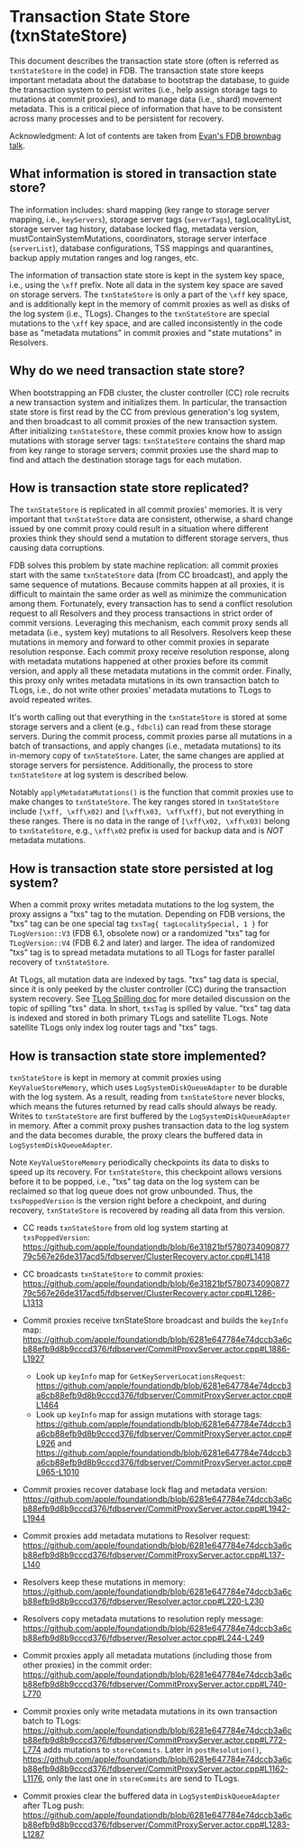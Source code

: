 # Transaction State Store (txnStateStore)

This document describes the transaction state store (often is referred as `txnStateStore` in the code) in FDB. The transaction state store keeps important metadata about the database to bootstrap the database, to guide the transaction system to persist writes (i.e., help assign storage tags to mutations at commit proxies), and to manage data (i.e., shard) movement metadata. This is a critical piece of information that have to be consistent across many processes and to be persistent for recovery.

Acknowledgment: A lot of contents are taken from [Evan's FDB brownbag talk](https://drive.google.com/file/d/15UvKiNc-jSFfDGygNmLQP_d4b14X3DAS/).

## What information is stored in transaction state store?

The information includes: shard mapping (key range to storage server mapping, i.e.,
`keyServers`), storage server tags (`serverTags`), tagLocalityList, storage server tag
history, database locked flag, metadata version, mustContainSystemMutations, coordinators,
storage server interface (`serverList`), database configurations, TSS mappings and
quarantines, backup apply mutation ranges and log ranges, etc.

The information of transaction state store is kept in the system key space, i.e., using the
`\xff` prefix. Note all data in the system key space are saved on storage servers. The
`txnStateStore` is only a part of the `\xff` key space, and is additionally kept in the
memory of commit proxies as well as disks of the log system (i.e., TLogs). Changes to
the `txnStateStore` are special mutations to the `\xff` key space, and are called
inconsistently in the code base as "metadata mutations" in commit proxies and
"state mutations" in Resolvers.

## Why do we need transaction state store?

When bootstrapping an FDB cluster, the cluster controller (CC) role recruits a
new transaction system and initializes them. In particular, the transaction state store
is first read by the CC from previous generation's log system, and then broadcast to
all commit proxies of the new transaction system. After initializing `txnStateStore`, these
commit proxies know how to assign mutations with storage server tags: `txnStateStore`
contains the shard map from key range to storage servers; commit proxies use the shard
map to find and attach the destination storage tags for each mutation.

## How is transaction state store replicated?

The `txnStateStore` is replicated in all commit proxies' memories. It is very important
that `txnStateStore` data are consistent, otherwise, a shard change issued by one commit
proxy could result in a situation where different proxies think they should send a
mutation to different storage servers, thus causing data corruptions.

FDB solves this problem by state machine replication: all commit proxies start with the
same `txnStateStore` data (from CC broadcast), and apply the same sequence of mutations.
Because commits happen at all proxies, it is difficult to maintain the same order as well
as minimize the communication among them. Fortunately, every transaction has to send a
conflict resolution request to all Resolvers and they process transactions in strict order
of commit versions. Leveraging this mechanism, each commit proxy sends all metadata
(i.e., system key) mutations to all Resolvers. Resolvers keep these mutations in memory
and forward to other commit proxies in separate resolution response. Each commit proxy
receive resolution response, along with metadata mutations happened at other proxies before
its commit version, and apply all these metadata mutations in the commit order.
Finally, this proxy only writes metadata mutations in its own transaction batch to TLogs,
i.e., do not write other proxies' metadata mutations to TLogs to avoid repeated writes.

It's worth calling out that everything in the `txnStateStore` is stored at some storage
servers and a client (e.g., `fdbcli`) can read from these storage servers. During the
commit process, commit proxies parse all mutations in a batch of transactions, and apply
changes (i.e., metadata mutations) to its in-memory copy of `txnStateStore`. Later, the
same changes are applied at storage servers for persistence. Additionally, the process
to store `txnStateStore` at log system is described below.

Notably `applyMetadataMutations()` is the function that commit proxies use to make changes
to `txnStateStore`. The key ranges stored in `txnStateStore` include `[\xff, \xff\x02)` and
`[\xff\x03, \xff\xff)`, but not everything in these ranges. There is no data in the range
of `[\xff\x02, \xff\x03)` belong to `txnStateStore`, e.g., `\xff\x02` prefix is used for
backup data and is *NOT* metadata mutations.

## How is transaction state store persisted at log system?

When a commit proxy writes metadata mutations to the log system, the proxy assigns a
"txs" tag to the mutation. Depending on FDB versions, the "txs" tag can be one special
tag `txsTag{ tagLocalitySpecial, 1 }` for `TLogVersion::V3` (FDB 6.1, obsolete now) or a randomized
"txs" tag for `TLogVersion::V4` (FDB 6.2 and later) and larger. The idea of randomized
"txs" tag is to spread metadata mutations to all TLogs for faster parallel recovery of
`txnStateStore`.

At TLogs, all mutation data are indexed by tags. "txs" tag data is special, since it is
only peeked by the cluster controller (CC) during the transaction system recovery.
See [TLog Spilling doc](tlog-spilling.md.html) for more detailed discussion on the
topic of spilling "txs" data. In short, `txsTag` is spilled by value.
"txs" tag data is indexed and stored in both primary TLogs and satellite TLogs.
Note satellite TLogs only index log router tags and "txs" tags.

## How is transaction state store implemented?

`txnStateStore` is kept in memory at commit proxies using `KeyValueStoreMemory`, which
uses `LogSystemDiskQueueAdapter` to be durable with the log system. As a result, reading
from `txnStateStore` never blocks, which means the futures returned by read calls should
always be ready. Writes to `txnStateStore` are first buffered by the `LogSystemDiskQueueAdapter`
in memory. After a commit proxy pushes transaction data to the log system and the data
becomes durable, the proxy clears the buffered data in `LogSystemDiskQueueAdapter`.

Note `KeyValueStoreMemory` periodically checkpoints its data to disks to speed up its
recovery. For `txnStateStore`, this checkpoint allows versions before it to be popped,
i.e., "txs" tag data on the log system can be reclaimed so that log queue does not grow
unbounded. Thus, the `txsPoppedVersion` is the version right before a checkpoint, and
during recovery, `txnStateStore` is recovered by reading all data from this version.

* CC reads `txnStateStore` from old log system starting at `txsPoppedVersion`: https://github.com/apple/foundationdb/blob/6e31821bf578073409087779c567e26de317acd5/fdbserver/ClusterRecovery.actor.cpp#L1418

* CC broadcasts `txnStateStore` to commit proxies: https://github.com/apple/foundationdb/blob/6e31821bf578073409087779c567e26de317acd5/fdbserver/ClusterRecovery.actor.cpp#L1286-L1313

* Commit proxies receive txnStateStore broadcast and builds the `keyInfo` map: https://github.com/apple/foundationdb/blob/6281e647784e74dccb3a6cb88efb9d8b9cccd376/fdbserver/CommitProxyServer.actor.cpp#L1886-L1927
  * Look up `keyInfo` map for `GetKeyServerLocationsRequest`: https://github.com/apple/foundationdb/blob/6281e647784e74dccb3a6cb88efb9d8b9cccd376/fdbserver/CommitProxyServer.actor.cpp#L1464
  * Look up `keyInfo` map for assign mutations with storage tags: https://github.com/apple/foundationdb/blob/6281e647784e74dccb3a6cb88efb9d8b9cccd376/fdbserver/CommitProxyServer.actor.cpp#L926 and https://github.com/apple/foundationdb/blob/6281e647784e74dccb3a6cb88efb9d8b9cccd376/fdbserver/CommitProxyServer.actor.cpp#L965-L1010

* Commit proxies recover database lock flag and metadata version: https://github.com/apple/foundationdb/blob/6281e647784e74dccb3a6cb88efb9d8b9cccd376/fdbserver/CommitProxyServer.actor.cpp#L1942-L1944

* Commit proxies add metadata mutations to Resolver request: https://github.com/apple/foundationdb/blob/6281e647784e74dccb3a6cb88efb9d8b9cccd376/fdbserver/CommitProxyServer.actor.cpp#L137-L140

* Resolvers keep these mutations in memory: https://github.com/apple/foundationdb/blob/6281e647784e74dccb3a6cb88efb9d8b9cccd376/fdbserver/Resolver.actor.cpp#L220-L230

* Resolvers copy metadata mutations to resolution reply message: https://github.com/apple/foundationdb/blob/6281e647784e74dccb3a6cb88efb9d8b9cccd376/fdbserver/Resolver.actor.cpp#L244-L249

* Commit proxies apply all metadata mutations (including those from other proxies) in the commit order: https://github.com/apple/foundationdb/blob/6281e647784e74dccb3a6cb88efb9d8b9cccd376/fdbserver/CommitProxyServer.actor.cpp#L740-L770

* Commit proxies only write metadata mutations in its own transaction batch to TLogs: https://github.com/apple/foundationdb/blob/6281e647784e74dccb3a6cb88efb9d8b9cccd376/fdbserver/CommitProxyServer.actor.cpp#L772-L774 adds mutations to `storeCommits`. Later in `postResolution()`, https://github.com/apple/foundationdb/blob/6281e647784e74dccb3a6cb88efb9d8b9cccd376/fdbserver/CommitProxyServer.actor.cpp#L1162-L1176, only the last one in `storeCommits` are send to TLogs.

* Commit proxies clear the buffered data in `LogSystemDiskQueueAdapter` after TLog push: https://github.com/apple/foundationdb/blob/6281e647784e74dccb3a6cb88efb9d8b9cccd376/fdbserver/CommitProxyServer.actor.cpp#L1283-L1287
